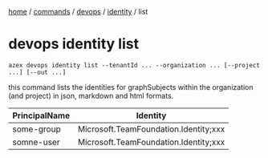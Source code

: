 [home](/readme.md) / [commands](/docs/commands/readme.md) / [devops](/docs/commands/devops/readme.md) / [identity](/docs/commands/devops/identity/readme.md) / list

# devops identity list

`azex devops identity list --tenantId ... --organization ... [--project ...] [--out ...]`

this command lists the identities for graphSubjects within the organization (and project) in json, markdown and html formats.

|PrincipalName|Identity|
|-|-|
|some-group|Microsoft.TeamFoundation.Identity;xxx|
|somne-user|Microsoft.TeamFoundation.Identity;xxx|